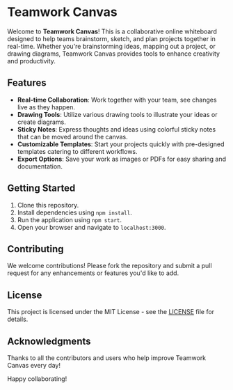 # Teamwork Canvas

Welcome to **Teamwork Canvas**! This is a collaborative online whiteboard designed to help teams brainstorm, sketch, and plan projects together in real-time. Whether you're brainstorming ideas, mapping out a project, or drawing diagrams, Teamwork Canvas provides tools to enhance creativity and productivity.

## Features
- **Real-time Collaboration**: Work together with your team, see changes live as they happen.
- **Drawing Tools**: Utilize various drawing tools to illustrate your ideas or create diagrams.
- **Sticky Notes**: Express thoughts and ideas using colorful sticky notes that can be moved around the canvas.
- **Customizable Templates**: Start your projects quickly with pre-designed templates catering to different workflows.
- **Export Options**: Save your work as images or PDFs for easy sharing and documentation.

## Getting Started
1. Clone this repository.
2. Install dependencies using `npm install`.
3. Run the application using `npm start`.
4. Open your browser and navigate to `localhost:3000`.

## Contributing
We welcome contributions! Please fork the repository and submit a pull request for any enhancements or features you'd like to add.

## License
This project is licensed under the MIT License - see the [LICENSE](LICENSE) file for details.

## Acknowledgments
Thanks to all the contributors and users who help improve Teamwork Canvas every day! 

Happy collaborating!
